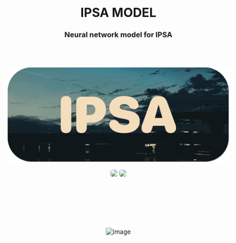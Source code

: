 <div align="center">

<br><br><br>

# IPSA MODEL
### Neural network model for IPSA

<br><br>

![](https://github.com/Nighty3098/InvestingAssistant/blob/main/header.png)

<img class="badge" src="https://img.shields.io/github/issues/Nighty3098/IPSA_MODEL?style=for-the-badge&color=dbb6ed&logoColor=ffffff&labelColor=1c1c29"  style="border-radius: 5px;"/>
<img class="badge" src="https://img.shields.io/github/repo-size/Nighty3098/IPSA_MODEL?style=for-the-badge&color=ea9de7&logoColor=D9E0EE&labelColor=171b22" style="border-radius: 5px;"/>

<br><br><br><br><br>

![image](https://github.com/user-attachments/assets/0c0c862e-2ba6-4a7f-8f99-a6589c3d5682)

</div>
